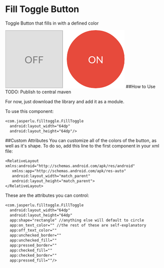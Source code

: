 # Fill Toggle Button
Toggle Button that fills in with a defined color

![](/src/main/res/drawable/demo_imgs.png)
##How to Use
TODO: Publish to central maven

For now, just download the library and add it as a module. 

To use this component:

    <com.jasperlu.filltoggle.FillToggle
      android:layout_width="64dp"
      android:layout_height="64dp"/>

##Custom Attributes
You can customize all of the colors of the button, as well as it's shape. To do so, add this line to the first component in your xml file:

    <RelativeLayout xmlns:android="http://schemas.android.com/apk/res/android"
       xmlns:app="http://schemas.android.com/apk/res-auto"
       android:layout_width="match_parent"
       android:layout_height="match_parent">
    </RelativeLayout>
  
These are the attributes you can control: 

    <com.jasperlu.filltoggle.FillToggle
      android:layout_width="64dp"
      android:layout_height="64dp"
      app:shape="rectangle" //anything else will default to circle
      app:on_text_color="" //the rest of these are self-explanatory
      app:off_text_color=""
      app:unchecked_border=""
      app:unchecked_fill=""
      app:pressed_border=""
      app:checked_fill=""
      app:checked_border=""
      app:pressed_fill=""/>
